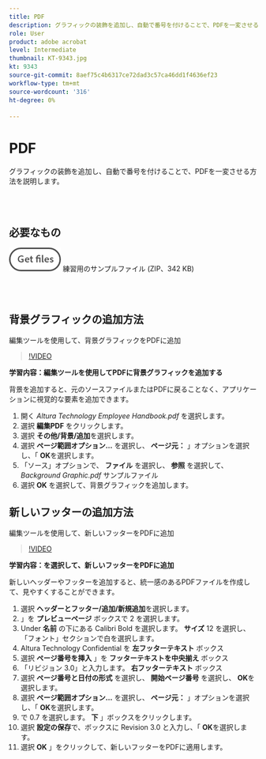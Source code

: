 ```yaml
---
title: PDF
description: グラフィックの装飾を追加し、自動で番号を付けることで、PDFを一変させる方法を説明します
role: User
product: adobe acrobat
level: Intermediate
thumbnail: KT-9343.jpg
kt: 9343
source-git-commit: 8aef75c4b6317ce72dad3c57ca46dd1f4636ef23
workflow-type: tm+mt
source-wordcount: '316'
ht-degree: 0%

---
```


# PDF

グラフィックの装飾を追加し、自動で番号を付けることで、PDFを一変させる方法を説明します。

<br> 

## 必要なもの

[![ダウンロード](../assets/Getfiles.png)](../assets/Enhance.zip)   練習用のサンプルファイル (ZIP、342 KB)

<br> 

## 背景グラフィックの追加方法

編集ツールを使用して、背景グラフィックをPDFに追加

>[!VIDEO](https://video.tv.adobe.com/v/338746?hidetitle=true)

**学習内容：編集ツールを使用してPDFに背景グラフィックを追加する**

背景を追加すると、元のソースファイルまたはPDFに戻ることなく、アプリケーションに視覚的な要素を追加できます。

1. 開く *Altura Technology Employee Handbook.pdf* を選択します。
1. 選択 **編集PDF** をクリックします。
1. 選択 **その他/背景/追加**&#x200B;を選択します。
1. 選択 **ページ範囲オプション…** を選択し、 **ページ元：** 」オプションを選択し、「 **OK**&#x200B;を選択します。
1. 「ソース」オプションで、 **ファイル** を選択し、 **参照** を選択して、 *Background Graphic.pdf* サンプルファイル
1. 選択 **OK** を選択して、背景グラフィックを追加します。

## 新しいフッターの追加方法

編集ツールを使用して、新しいフッターをPDFに追加

>[!VIDEO](https://video.tv.adobe.com/v/338745?hidetitle=true)

**学習内容：を選択して、新しいフッターをPDFに追加**

新しいヘッダーやフッターを追加すると、統一感のあるPDFファイルを作成して、見やすくすることができます。

1. 選択 **ヘッダーとフッター/追加/新規追加**&#x200B;を選択します。
1. 」を **プレビューページ** ボックスで 2 を選択します。
1. Under **名前** の下にある Calibri Bold を選択します。 **サイズ** 12 を選択し、「フォント」セクションで白を選択します。
1. Altura Technology Confidential を **左フッターテキスト** ボックス
1. 選択 **ページ番号を挿入** 」を **フッターテキストを中央揃え** ボックス
1. 「リビジョン 3.0」と入力します。 **右フッターテキスト** ボックス
1. 選択 **ページ番号と日付の形式** を選択し、 **開始ページ番号** を選択し、 **OK**&#x200B;を選択します。
1. 選択 **ページ範囲オプション…** を選択し、 **ページ元：** 」オプションを選択し、「 **OK**&#x200B;を選択します。
1. で 0.7 を選択します。 **下** 」ボックスをクリックします。
1. 選択 **設定の保存**&#x200B;で、ボックスに Revision 3.0 と入力し、「 **OK**&#x200B;を選択します。
1. 選択 **OK** 」をクリックして、新しいフッターをPDFに適用します。


